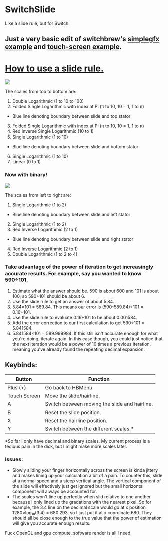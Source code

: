 # SwitchSlide
Like a slide rule, but for Switch.

## Just a very basic edit of switchbrew's [simplegfx example](https://github.com/switchbrew/switch-examples/blob/master/graphics/simplegfx/source/main.c) and [touch-screen example](https://github.com/switchbrew/switch-examples/blob/master/hid/touch-screen/source/main.c).

# [How to use a slide rule.](https://www.sliderulemuseum.com/SR_Class/OS-ISRM_SlideRuleSeminar.pdf)

![](https://user-images.githubusercontent.com/36782760/141604382-1a0f2fd2-ddb3-4785-abec-1b3125e6f2a6.png)

The scales from top to bottom are:
1. Double Logarithmic (1 to 10 to 100)
2. Folded Single Logarithmic with index at Pi (π to 10, 10 = 1, 1 to π)
* Blue line denoting boundary between slide and top stator
3. Folded Single Logarithmic with index at Pi (π to 10, 10 = 1, 1 to π)
4. Red Inverse Single Logarithmic (10 to 1)
5. Single Logarithmic (1 to 10)
* Blue line denoting boundary between slide and bottom stator
6. Single Logarithmic (1 to 10)
7. Linear (0 to 1)

### Now with binary!
![](https://user-images.githubusercontent.com/36782760/142800216-3feccd0f-34c3-44f8-a75a-eeca033bba01.png)

The scales from left to right are:
1. Single Logarithmic (1 to 2)
* Blue line denoting boundary between slide and left stator
2. Single Logarithmic (1 to 2)
3. Red Inverse Logarithmic (2 to 1)
* Blue line denoting boundary between slide and right stator
4. Red Inverse Logarithmic (2 to 1)
5. Double Logarithmic (1 to 2 to 4)

### Take advantage of the power of iteration to get increasingly accurate results. For example, say you wanted to know 590÷101.
1. Estimate what the answer should be. 590 is about 600 and 101 is about 100, so 590÷101 should be about 6.
2. Use the slide rule to get an answer of about 5.84.
3. 5.84×101 = 589.84. This means our error is (590-589.84)÷101 = 0.16÷101.
4. Use the slide rule to evaluate 0.16÷101 to be about 0.001584.
5. Add the error correction to our first calculation to get 590÷101 = 5.841584.
6. 5.841584×101 = 589.999984. If this still isn't accurate enough for what you're doing, iterate again. In this case though, you could just notice that the next iteration would be a power of 10 times a previous iteration, meaning you've already found the repeating decimal expansion.

## Keybinds:

Button | Function
-------- | --------
Plus (+) | Go back to HBMenu
Touch Screen | Move the slide/hairline.
A | Switch between moving the slide and hairline.
B | Reset the slide position.
X | Reset the hairline position.
Y | Switch between the different scales.*

*So far I only have decimal and binary scales. My current process is a tedious pain in the dick, but I might make more scales later.

### Issues:
* Slowly sliding your finger horizontally across the screen is kinda jittery and makes lining up your calculation a bit of a pain. To counter this, slide at a normal speed and a steep vertical angle. The vertical component of the slide will effectively just get ignored but the small horizontal component will always be accounted for.
* The scales won't line up perfectly when slid relative to one another because I only lined up the gradations with the nearest pixel. So for example, the 3.4 line on the decimal scale would go at x position 1280×log₁₀(3.4) = 680.293, so I just put it at x coordinate 680. They should all be close enough to the true value that the power of estimation will give you accurate enough results.

Fuck OpenGL and gpu compute, software render is all I need.

